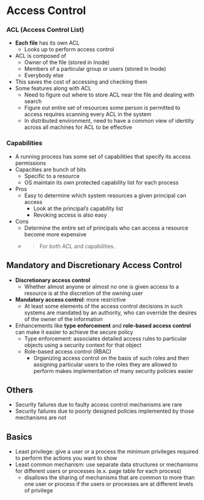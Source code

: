 # Access Control

### ACL (Access Control List)

- **Each file** has its own ACL
    - Looks up to perform access control
- ACL is composed of
    - Owner of the file (stored in Inode)
    - Members of a particular group or users (stored in Inode)
    - Everybody else
- This saves the cost of accessing and checking them
- Some features along with ACL
    - Need to figure out where to store ACL near the file and dealing with search
    - Figure out entire set of resources some person is permitted to access requires scanning every ACL in the system
    - In distributed environment, need to have a common view of identity across all machines for ACL to be effective

### Capabilities

- A running process has some set of capabilities that specify its access permissions
- Capacities are bunch of bits
    - Specific to a resource
    - OS maintain its own protected capability list for each process
- Pros
    - Easy to determine which system resources a given principal can access
        - Look at the principal’s capability list
        - Revoking access is also easy
- Cons
    - Determine the entire set of principals who can access a resource become more expensive
    - > For both ACL and capabilities. 

## Mandatory and Discretionary Access Control

- **Discretionary access control**
    - Whether almost anyone or almost no one is given access to a resource is at the discretion of the owning user
- **Mandatory access control**: more restrictive
    - At least some elements of the access control decisions in such systems are mandated by an authority, who can override the desires of the owner of the information
- Enhancements like **type enforcement** and **role-based access control** can make it easier to achieve the secure policy
    - Type enforcement: associates detailed access rules to particular objects using a security context for that object
    - Role-based access control (RBAC)
        - Organizing access control on the basis of such roles and then assigning particular users to the roles they are allowed to perform makes implementation of many security policies easier

## Others

- Security failures due to faulty access control mechanisms are rare
- Security failures due to poorly designed policies implemented by those mechanisms are not

## Basics

- Least privilege: give a user or a process the minimum privileges required to perform the actions you want to show 
- Least common mechanism: use separate data structures or mechanisms for different users or processes (e.x. page table for each process) 
  - disallows the sharing of mechanisms that are common to more than one user or process if the users or processes are at different levels of privilege